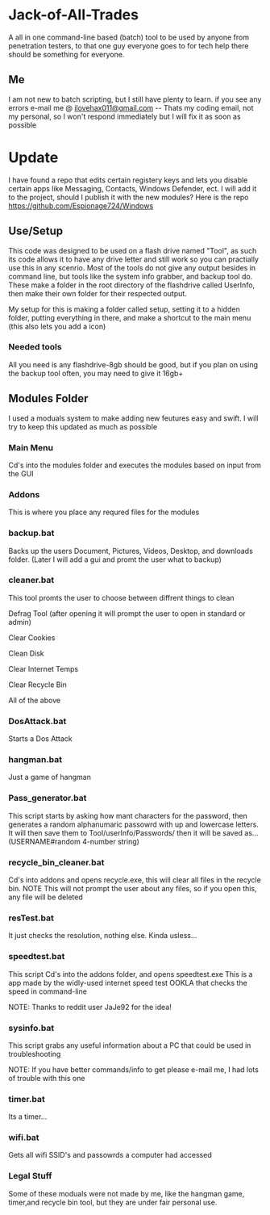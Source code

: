 # Jack-of-All-Trades
A all in one command-line based (batch) tool to be used by anyone from penetration testers, to that one guy everyone goes to for tech help there should be something for everyone.

## Me
I am not new to batch scripting, but I still have plenty to learn. if you see any errors e-mail me @ ilovehax011@gmail.com -- Thats my coding email, not my personal, so I won't respond immediately but I will fix it as soon as possible

# Update 
I have found a repo that edits certain registery keys and lets you disable certain apps like Messaging, Contacts, Windows Defender, ect.
I will add it to the project, should I publish it with the new modules? Here is the repo
https://github.com/Espionage724/Windows

## Use/Setup
This code was designed to be used on a flash drive named "Tool", as such its code allows it to have any drive letter and still work so you can practially use this in any scenrio. Most of the tools do not give any output besides in command line, but tools like the system info grabber, and backup tool do. These make a folder in the root directory of the flashdrive called UserInfo, then make their own folder for their respected output.

My setup for this is making a folder called setup, setting it to a hidden folder, putting everything in there, and make a shortcut to the main menu (this also lets you add a icon)

### Needed tools
All you need is any flashdrive-8gb should be good, but if you plan on using the backup tool often, you may need to give it 16gb+

## Modules Folder
I used a moduals system to make adding new feutures easy and swift. I will try to keep this updated as much as possible

### Main Menu
Cd's into the modules folder and executes the modules based on input from the GUI

### Addons
This is where you place any requred files for the modules

### backup.bat
Backs up the users Document, Pictures, Videos, Desktop, and downloads folder.
(Later I will add a gui and promt the user what to backup)
### cleaner.bat
This tool promts the user to choose between diffrent things to clean

Defrag Tool (after opening it will prompt the user to open in standard or admin)

Clear Cookies

Clean Disk

Clear Internet Temps

Clear Recycle Bin

All of the above
### DosAttack.bat
Starts a Dos Attack

### hangman.bat
Just a game of hangman

### Pass_generator.bat
This script starts by asking how mant characters for the password, then generates a random alphanumaric passowrd with up and lowercase letters. It will then save them to Tool/userInfo/Passwords/ then it will be saved as... (USERNAME#random 4-number string)

### recycle_bin_cleaner.bat
Cd's into addons and opens recycle.exe, this will clear all files in the recycle bin. NOTE This will not prompt the user about any files, so if you open this, any file will be deleted

### resTest.bat 
It just checks the resolution, nothing else. Kinda usless...

### speedtest.bat
This script Cd's into the addons folder, and opens speedtest.exe
This is a app made by the widly-used internet speed test OOKLA that checks the speed in command-line

NOTE: Thanks to reddit user JaJe92 for the idea!

### sysinfo.bat
This script grabs any useful information about a PC that could be used in troubleshooting 

NOTE: If you have better commands/info to get please e-mail me, I had lots of trouble with this one

### timer.bat
Its a timer...

### wifi.bat
Gets all wifi SSID's and passowrds a computer had accessed 

### Legal Stuff
Some of these moduals were not made by me, like the hangman game, timer,and recycle bin tool, but they are under fair personal use. 
